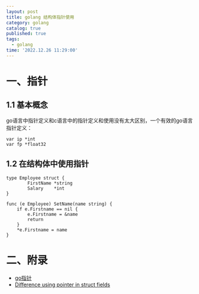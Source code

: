 ```yaml
---
layout: post
title: golang 结构体指针使用
category: golang
catalog: true
published: true
tags:
  - golang
time: '2022.12.26 11:29:00'
---
```

# 一、指针
## 1.1 基本概念
go语言中指针定义和c语言中的指针定义和使用没有太大区别，一个有效的go语言指针定义：
```golang
var ip *int
var fp *float32
```

## 1.2 在结构体中使用指针
```golang
type Employee struct {
        FirstName *string
        Salary    *int
}

func (e Employee) SetName(name string) {
    if e.Firstname == nil {
        e.Firstname = &name
        return
    }
    *e.Firstname = name
}
```

# 二、附录
- [go指针](https://www.runoob.com/go/go-pointers.html)   
- [Difference using pointer in struct fields](https://stackoverflow.com/questions/59964619/difference-using-pointer-in-struct-fields)
